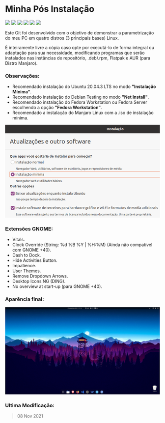 # Minha Pós Instalação #

<img src="https://img.shields.io/badge/License-GPLv3-blue.svg?style=for-the-badge"> <img src="https://img.shields.io/badge/Shell_Script-121011?style=for-the-badge&logo=gnu-bash&logoColor=white"> <img src="https://img.shields.io/badge/Ubuntu-E95420?style=for-the-badge&logo=ubuntu&logoColor=white"> <img src="https://img.shields.io/badge/Debian-A81D33?style=for-the-badge&logo=debian&logoColor=white"> <img src="https://img.shields.io/badge/Fedora-294172?style=for-the-badge&logo=fedora&logoColor=white"> <img src="https://img.shields.io/badge/manjaro-35BF5C?style=for-the-badge&logo=manjaro&logoColor=white">

Este Git foi desenvolvido com o objetivo de demonstrar a parametrização do meu PC em quatro distros (3 principais bases) Linux.

É inteiramente livre a cópia caso opte por executá-lo de forma integral ou adaptação para sua necessidade, modificando programas que serão instalados nas instâncias de repositório, .deb/.rpm, Flatpak e AUR (para Distro Manjaro).

### Observações:

- Recomendado instalação do Ubuntu 20.04.3 LTS no modo **"Instalação Mínima"**.
- Recomendado instalação do Debian Testing no modo **"Net Install"**.
- Recomendado instalação do Fedora Workstation ou Fedora Server escolhendo a opção **"Fedora Workstation"**.
- Recomendado a instalação do Manjaro Linux com a .iso de instalação mínima.

![](assets/compiled.gif)
### Extensões GNOME:

- Vitals.
- Clock Override (String: %d %B %Y  |  %H:%M) (Ainda não compatível com GNOME +40).
- Dash to Dock.
- Hide Activities Button.
- Impatience.
- User Themes.
- Remove Dropdown Arrows.
- Desktop Icons NG (DING).
- No overview at start-up (para GNOME +40).

### Aparência final:

![](assets/screenshot.png)

### Ultima Modificação:
>08 Nov 2021
